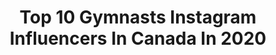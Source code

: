 ---
title: Top 10 Gymnasts Instagram Influencers In Canada In 2020
description: >-
  Find top gymnasts Instagram influencers in Canada in 2020. Most popular hashtags: #gymnastics #fun #handstand.
platform: Instagram
hits: 47
text_top: Identify the top-rated Instagram accounts on inBeat.
text_bottom: Our platform holds 47 Instagram influencers like this in Canada for you to contact.
profiles:
  - username: "zoeallairebourgie"
    fullname: >-
      Zoé Allaire-Bourgie
    bio: >-
      canadian national team gymnast 🇨🇦 gymnix club
    location: "Canada"
    followers: 3002
    engagement: 1924
    commentsToLikes: 0.075937
    id: ckap9ft6nshwo0i78xk066y3r
    verified: false
    hashtags: "#tokyo2021, #roadtotokyo2020, #teamcanada, #olympics"
  - username: "ellieblack_"
    fullname: >-
      Ellie Black
    bio: >-
      Gymnast 🇨🇦| 2x Olympian | Worlds 🥈 | Pan Am & CWG 🥇 | Halifax ⚓️ Canada @adidasca athlete #RBCOlympian CANFund #150women Contact: mclarke@wearesbx.com
    location: "Canada"
    followers: 59118
    engagement: 406
    commentsToLikes: 0.009504
    id: ckap19tfftnql0i781cmz001f
    verified: true
    hashtags: "#thegrind, #createdwithadidas, #teamcanada, #gymcan"
  - username: "axel_augis"
    fullname: >-
      Axl 🙈🙉🙊
    bio: >-
      📍 Montréal 🗼 Raised in the parisian jungle 🤸🏾‍♂️ Olympian gymnast in Rio de Janeiro 2016 🎪 Artist at Cirque du soleil
    location: "Canada"
    followers: 6820
    engagement: 655
    commentsToLikes: 0.014188
    id: ck6ui331dcrzc0j71bnp40331
    verified: false
    hashtags: "#sunset, #cirquedusoleil, #picoftheday, #cirquefam"
  - username: "gymnasticsshoutouts"
    fullname: >-
      Gymnastics/Dance/Cheer/Fitness
    bio: >-
      Hashtag photos/videos to #gymnasticsshoutouts collab: gymnasticsshoutouts@outlook.com 📨
    location: "Canada"
    followers: 247477
    engagement: 85
    commentsToLikes: 0.005559
    id: ck139p0f7mf0s0i19zumh99ex
    verified: false
    hashtags: "#gymnasticsshoutouts, #gymnastics, #rg, #gym"
  - username: "ashwatson92"
    fullname: >-
      Ashley Watson
    bio: >-
      Cirque du Soleil Artist. Ex GBR Gymnast. As seen on 'You've Been Framed' 🤕 Guinness World Record holder! CODE: ASH10 😍👇
    location: "Canada"
    followers: 71006
    engagement: 800
    commentsToLikes: 0.011424
    id: ck14jiws1kl160i19ykx6ddhy
    verified: false
    hashtags: "#officiallyamazing, #ad, #gsxr600, #cirqueway"
  - username: "sydneybrown_xo"
    fullname: >-
      𝗦𝘆𝗱𝗻𝗲𝘆 𝗕𝗿𝗼𝘄𝗻
    bio: >-
      gymnast | world traveler | canadian 🇨🇦 sydneybrown_xo@hotmail.com
    location: "Canada"
    followers: 163836
    engagement: 245
    commentsToLikes: 0.018733
    id: ck55o72j67rvo0i1113qd587b
    verified: false
    hashtags: "#plushcare, #gymnastics, #handstand, #plushcarepartner"
  - username: "kallemaa"
    fullname: >-
      Carmel Kallemaa
    bio: >-
      #TeamCanada 🇨🇦 Canadian National Team of Rhythmic Gymnastics 🇪🇪 Team Estonia 2012-2018 Glimmer Athletic Club TeamG ❤️ VKJanika NHSS 🎓 GBC
    location: "Canada"
    followers: 8440
    engagement: 517
    commentsToLikes: 0.037969
    id: ckap05vliovjz0i78vui1m5g2
    verified: false
    hashtags: "#lovelife, #love, #thanksgiving, #happyholidays"
  - username: "actress_ariana4"
    fullname: >-
      Ariana Williams
    bio: >-
      Actress 🇨🇦| Dancer💃|Gymnast🤸‍♀️| Madzie SHADOWHUNTERS ➰S2, S3|Twitter actress_ariana | Mom Managed. Website arianawilliams.ca
    location: "Canada"
    followers: 75340
    engagement: 238
    commentsToLikes: 0.011664
    id: ck9hapxc9dkz00j788n98e87g
    verified: false
    hashtags: "#drawing, #torontoactor, #design, #television"
  - username: "natasha_zaborski"
    fullname: >-
      Natasha Zaborski
    bio: >-
      🎬 Starring as Olivia Shaw on Netflix/Family Channel/CBBC’s new TV Series My Perfect Landing @myperfectlandingtv 👀 Parent monitored
    location: "Canada"
    followers: 14034
    engagement: 1553
    commentsToLikes: 0.045520
    id: ck9wow3c46u4s0j78orqtthr5
    verified: false
    hashtags: "#gymnastics, #friends, #doyou, #netflix"
  - username: "caylinleia"
    fullname: >-
      Caylin Leia
    bio: >-
      🇨🇦🇨🇳🇧🇷🇳🇿 22♌️ BA Honours IS & POLS🎓🗺🏛 Visa & Immigration Ambassador🇨🇦📇 Contortion | Handstands | Acro DM for lessons & inquiries📩 📍Montréal, QC
    location: "Canada"
    followers: 7661
    engagement: 982
    commentsToLikes: 0.073675
    id: ck8t688fxcml10j78e4g9wkj5
    verified: false
    hashtags: "#backbend, #handbalancing, #rg, #oahs"
---